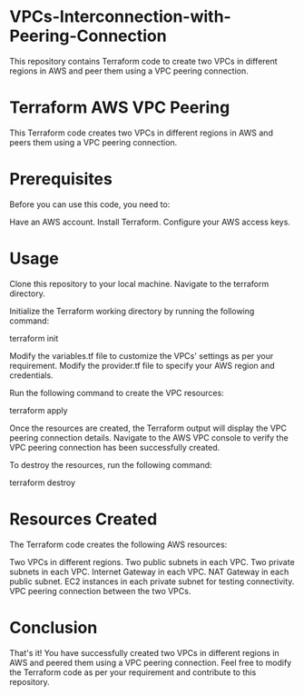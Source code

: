 # VPCs-Interconnection-with-Peering-Connection

This repository contains Terraform code to create two VPCs in different regions in AWS and peer them using a VPC peering connection.

# Terraform AWS VPC Peering

This Terraform code creates two VPCs in different regions in AWS and peers them using a VPC peering connection.

# Prerequisites

Before you can use this code, you need to:

Have an AWS account.
Install Terraform.
Configure your AWS access keys.

# Usage

Clone this repository to your local machine.
Navigate to the terraform directory.

Initialize the Terraform working directory by running the following command:


terraform init


Modify the variables.tf file to customize the VPCs' settings as per your requirement.
Modify the provider.tf file to specify your AWS region and credentials.

Run the following command to create the VPC resources:


terraform apply


Once the resources are created, the Terraform output will display the VPC peering connection details.
Navigate to the AWS VPC console to verify the VPC peering connection has been successfully created.

To destroy the resources, run the following command:


terraform destroy

# Resources Created

The Terraform code creates the following AWS resources:

Two VPCs in different regions.
Two public subnets in each VPC.
Two private subnets in each VPC.
Internet Gateway in each VPC.
NAT Gateway in each public subnet.
EC2 instances in each private subnet for testing connectivity.
VPC peering connection between the two VPCs.

# Conclusion

That's it! You have successfully created two VPCs in different regions in AWS and peered them using a VPC peering connection. Feel free to modify the Terraform code as per your requirement and contribute to this repository.
